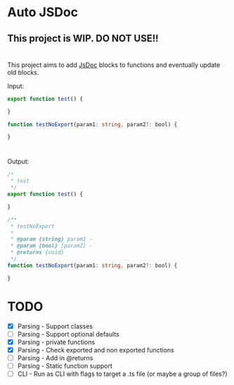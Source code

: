 # Auto JSDoc

## This project is WIP. DO NOT USE!!

#

This project aims to add [JsDoc](https://jsdoc.app/) blocks to functions and eventually update old blocks.

Input:
```ts
export function test() {

}

function testNoExport(param1: string, param2?: bool) {

}
```

#

Output:
```ts
/*
 * test
 */
export function test() {

}

/**
 * testNoExport
 *
 * @param {string} param1 - 
 * @param {bool} [param2] - 
 * @returns {void}
 */
function testNoExport(param1: string, param2?: bool) {

}
```

# TODO
* [X] Parsing - Support classes
* [ ] Parsing - Support optional defaults
* [X] Parsing - private functions
* [X] Parsing - Check exported and non exported functions
* [ ] Parsing - Add in @returns
* [ ] Parsing - Static function support
* [ ] CLI - Run as CLI with flags to target a .ts file (or maybe a group of files?)

